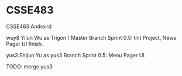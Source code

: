 # CSSE483
CSSE483 Androird 

wuy8 Yilun Wu   as Trigon / Master Branch
Sprint 0.5: Init Project, News Pager UI finish.

yus3 Shijun Yu as yus3 Branch
Sprint 0.5: Menu Pager UI.


TODO:  merge yus3. 

